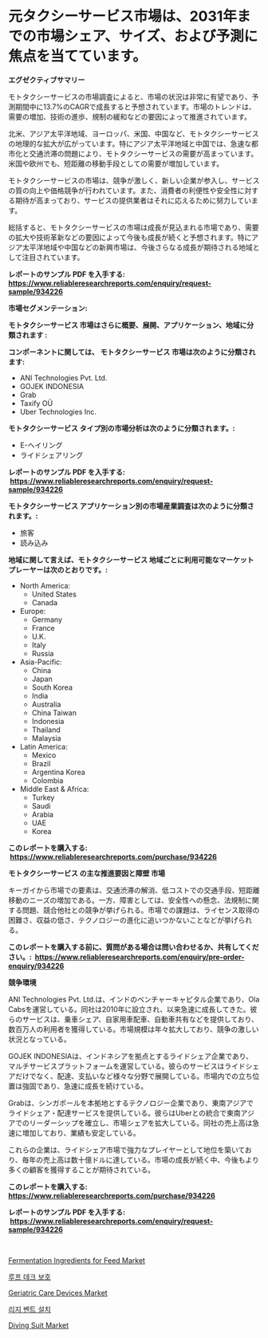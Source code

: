 <p><h1>元タクシーサービス市場は、2031年までの市場シェア、サイズ、および予測に焦点を当てています。</h1></p><p><strong>エグゼクティブサマリー</strong></p>
<p><p>モトタクシーサービスの市場調査によると、市場の状況は非常に有望であり、予測期間中に13.7%のCAGRで成長すると予想されています。市場のトレンドは、需要の増加、技術の進歩、規制の緩和などの要因によって推進されています。</p><p>北米、アジア太平洋地域、ヨーロッパ、米国、中国など、モトタクシーサービスの地理的な拡大が広がっています。特にアジア太平洋地域と中国では、急速な都市化と交通渋滞の問題により、モトタクシーサービスの需要が高まっています。米国や欧州でも、短距離の移動手段としての需要が増加しています。</p><p>モトタクシーサービスの市場は、競争が激しく、新しい企業が参入し、サービスの質の向上や価格競争が行われています。また、消費者の利便性や安全性に対する期待が高まっており、サービスの提供業者はそれに応えるために努力しています。</p><p>総括すると、モトタクシーサービスの市場は成長が見込まれる市場であり、需要の拡大や技術革新などの要因によって今後も成長が続くと予想されます。特にアジア太平洋地域や中国などの新興市場は、今後さらなる成長が期待される地域として注目されています。</p></p>
<p><strong>レポートのサンプル PDF を入手する: <a href="https://www.reliableresearchreports.com/enquiry/request-sample/934226">https://www.reliableresearchreports.com/enquiry/request-sample/934226</a></strong></p>
<p><strong>市場セグメンテーション:</strong></p>
<p><strong> モトタクシーサービス 市場はさらに概要、展開、アプリケーション、地域に分類されます :</strong></p>
<p><strong>コンポーネントに関しては、 モトタクシーサービス 市場は次のように分類されます: &nbsp;</strong></p>
<p><ul><li>ANI Technologies Pvt. Ltd.</li><li>GOJEK INDONESIA</li><li>Grab</li><li>Taxify OÜ</li><li>Uber Technologies Inc.</li></ul></p>
<p><strong> モトタクシーサービス タイプ別の市場分析は次のように分類されます。:</strong></p>
<p><ul><li>E-ヘイリング</li><li>ライドシェアリング</li></ul></p>
<p><strong>レポートのサンプル PDF を入手する: &nbsp;<a href="https://www.reliableresearchreports.com/enquiry/request-sample/934226">https://www.reliableresearchreports.com/enquiry/request-sample/934226</a></strong></p>
<p><strong> モトタクシーサービス アプリケーション別の市場産業調査は次のように分類されます。:</strong></p>
<p><ul><li>旅客</li><li>読み込み</li></ul></p>
<p><strong>地域に関して言えば、モトタクシーサービス 地域ごとに利用可能なマーケットプレーヤーは次のとおりです。:</strong></p>
<p><ul>
    <li>
        North America:
        <ul>
            <li>United States</li>
            <li>Canada</li>
        </ul>
    </li>
    <li>
        Europe:
        <ul>
            <li>Germany</li>
            <li>France</li>
            <li>U.K.</li>
            <li>Italy</li>
            <li>Russia</li>
        </ul>
    </li>
    <li>
        Asia-Pacific:
        <ul>
            <li>China</li>
            <li>Japan</li>
            <li>South Korea</li>
            <li>India</li>
            <li>Australia</li>
            <li>China Taiwan</li>
            <li>Indonesia</li>
            <li>Thailand</li>
            <li>Malaysia</li>
        </ul>
    </li>
    <li>
        Latin America:
        <ul>
            <li>Mexico</li>
            <li>Brazil</li>
            <li>Argentina Korea</li>
            <li>Colombia</li>
        </ul>
    </li>
    <li>
        Middle East & Africa:
        <ul>
            <li>Turkey</li>
            <li>Saudi</li>
            <li>Arabia</li>
            <li>UAE</li>
            <li>Korea</li>
        </ul>
    </li>
    </ul></p>
<p><strong>このレポートを購入する: &nbsp;<a href="https://www.reliableresearchreports.com/purchase/934226">https://www.reliableresearchreports.com/purchase/934226</a></strong></p>
<p><strong>モトタクシーサービス の主な推進要因と障壁 市場</strong></p>
<p><p>キーガイから市場での要素は、交通渋滞の解消、低コストでの交通手段、短距離移動のニーズの増加である。一方、障害としては、安全性への懸念、法規制に関する問題、競合他社との競争が挙げられる。市場での課題は、ライセンス取得の困難さ、収益の低さ、テクノロジーの進化に追いつかないことなどが挙げられる。</p></p>
<p><strong>このレポートを購入する前に、質問がある場合は問い合わせるか、共有してください。:&nbsp; <a href="https://www.reliableresearchreports.com/enquiry/pre-order-enquiry/934226">https://www.reliableresearchreports.com/enquiry/pre-order-enquiry/934226</a></strong></p>
<p><strong>競争環境</strong></p>
<p><p>ANI Technologies Pvt. Ltd.は、インドのベンチャーキャピタル企業であり、Ola Cabsを運営している。同社は2010年に設立され、以来急速に成長してきた。彼らのサービスは、乗車シェア、自家用車配車、自動車共有などを提供しており、数百万人の利用者を獲得している。市場規模は年々拡大しており、競争の激しい状況となっている。</p><p>GOJEK INDONESIAは、インドネシアを拠点とするライドシェア企業であり、マルチサービスプラットフォームを運営している。彼らのサービスはライドシェアだけでなく、配達、支払いなど様々な分野で展開している。市場内での立ち位置は強固であり、急速に成長を続けている。</p><p>Grabは、シンガポールを本拠地とするテクノロジー企業であり、東南アジアでライドシェア・配達サービスを提供している。彼らはUberとの統合で東南アジアでのリーダーシップを確立し、市場シェアを拡大している。同社の売上高は急速に増加しており、業績も安定している。</p><p>これらの企業は、ライドシェア市場で強力なプレイヤーとして地位を築いており、毎年の売上高は数十億ドルに達している。市場の成長が続く中、今後もより多くの顧客を獲得することが期待されている。</p></p>
<p><strong>このレポートを購入する: &nbsp; <a href="https://www.reliableresearchreports.com/purchase/934226">https://www.reliableresearchreports.com/purchase/934226</a></strong></p>
<p><strong>レポートのサンプル PDF を入手する: &nbsp;<a href="https://www.reliableresearchreports.com/enquiry/request-sample/934226">https://www.reliableresearchreports.com/enquiry/request-sample/934226</a></strong><strong></strong></p>
<p>&nbsp;</p>
<p><p><a href="https://issuu.com/reportprime-2/docs/fermentation-ingredients-for-feed-market-size-2030">Fermentation Ingredients for Feed Market</a></p><p><a href="https://github.com/crfsywufhm81415/Market-Research-Report-List-1/blob/main/5900027184408.md">루프 데크 보호</a></p><p><a href="https://issuu.com/reportprime-2/docs/geriatric-care-devices-market-size-2030.pptx">Geriatric Care Devices Market</a></p><p><a href="https://github.com/vs10l4sfg5c/Market-Research-Report-List-1/blob/main/4226651184409.md">리지 벤트 설치</a></p><p><a href="https://view.publitas.com/reportprime-1/diving-suit-market-research-report-reveals-the-latest-trends-and-opportunities-of-this-market-for-period-from-2024-2031/">Diving Suit Market</a></p></p>
